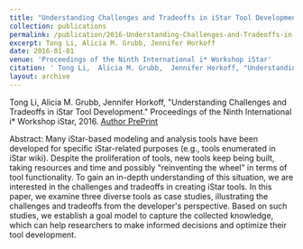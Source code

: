 ```yaml
---
title: "Understanding Challenges and Tradeoffs in iStar Tool Development"
collection: publications
permalink: /publication/2016-Understanding-Challenges-and-Tradeoffs-in-iStar-Tool-Development
excerpt: Tong Li, Alicia M. Grubb, Jennifer Horkoff
date: 2016-01-01
venue: 'Proceedings of the Ninth International i* Workshop iStar'
citation: ' Tong Li,  Alicia M. Grubb,  Jennifer Horkoff, "Understanding Challenges and Tradeoffs in iStar Tool Development." Proceedings of the Ninth International i* Workshop iStar, 2016.'
layout: archive
---
```

 Tong Li,  Alicia M. Grubb,  Jennifer Horkoff, "Understanding Challenges and Tradeoffs in iStar Tool Development." Proceedings of the Ninth International i\* Workshop iStar, 2016.
[Author PrePrint](http://www.cs.toronto.edu/~amgrubb/archive/iStar16Li.pdf)

Abstract: Many iStar-based modeling and analysis tools have been developed for specific iStar-related purposes (e.g., tools enumerated in iStar wiki). Despite the proliferation of tools, new tools keep being built, taking resources and time and possibly "reinventing the wheel" in terms of tool functionality. To gain an in-depth understanding of this situation, we are interested in the challenges and tradeoffs in creating iStar tools. In this paper, we examine three diverse tools as case studies, illustrating the challenges and tradeoffs from the developer's perspective. Based on such studies, we establish a goal model to capture the collected knowledge, which can help researchers to make informed decisions and optimize their tool development.
